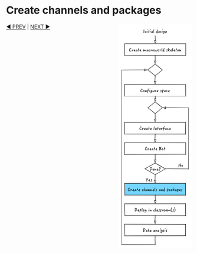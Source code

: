 
# Create channels and packages

<img src="images/dev_process_5.png" width="200" align="right">



[:arrow_backward: PREV](tutorial_6.md) | [NEXT :arrow_forward:](tutorial_8.md)